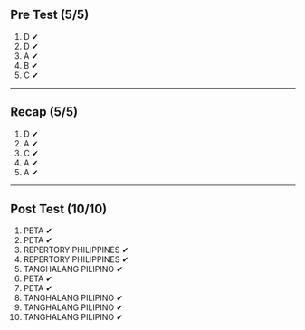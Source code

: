 ## Pre Test (5/5)
1) D  ✔
2) D  ✔
3) A  ✔
4) B  ✔
5) C  ✔
___
## Recap (5/5)
1) D  ✔
2) A  ✔
3) C  ✔
4) A  ✔
5) A  ✔
___
## Post Test (10/10)
1) PETA  ✔
2) PETA   ✔
3) REPERTORY PHILIPPINES  ✔
4) REPERTORY PHILIPPINES  ✔
5) TANGHALANG PILIPINO  ✔
6) PETA  ✔
7) PETA  ✔
8) TANGHALANG PILIPINO  ✔
9) TANGHALANG PILIPINO  ✔
10) TANGHALANG PILIPINO  ✔
